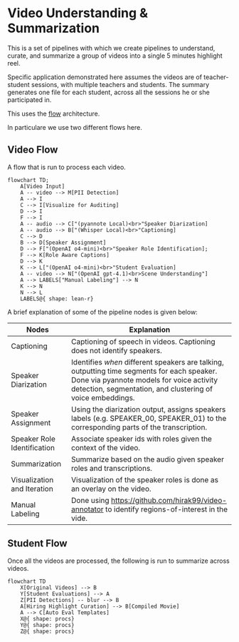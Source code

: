 # Video Understanding & Summarization

This is a set of pipelines with which we create pipelines to understand, curate, and summarize a group of videos into a single 5 minutes highlight reel.

Specific application demonstrated here assumes the videos are of teacher-student sessions, with multiple teachers and students. The summary generates one file for each student, across all the sessions he or she participated in.

This uses the [flow](../flow/README.md) architecture.

In particulare we use two different flows here.

## Video Flow
A flow that is run to process each video.
```mermaid
flowchart TD;
    A[Video Input]
    A -- video --> M[PII Detection]
    A --> I
    C --> I[Visualize for Auditing]
    D --> I
    F --> I
    A -- audio --> C["(pyannote Local)<br>"Speaker Diarization]
    A -- audio --> B["(Whisper Local)<br>"Captioning]
    C --> D
    B --> D[Speaker Assignment]
    D --> F["(OpenAI o4-mini)<br>"Speaker Role Identification];
    F --> K[Role Aware Captions]
    D --> K
    K --> L["(OpenAI o4-mini)<br>"Student Evaluation]
    A -- video --> N["(OpenAI gpt-4.1)<br>Scene Understanding"]
    A --> LABELS["Manual Labeling"] --> N
    K --> N
    N --> L
    LABELS@{ shape: lean-r}
```

A brief explanation of some of the pipeline nodes is given below:


| Nodes                       | Explanation                                                                                                                                                                                           |
| --------------------------- | ----------------------------------------------------------------------------------------------------------------------------------------------------------------------------------------------------- |
| Captioning                  | Captioning of speech in videos. Captioning does not identify speakers.                                                                                                                                |
| Speaker Diarization         | Identifies *when* different speakers are talking, outputting time segments for each speaker. Done via pyannote models for voice activity detection, segmentation, and clustering of voice embeddings. |
| Speaker Assignment          | Using the diarization output, assigns speakers labels (e.g. SPEAKER_00, SPEAKER_01)  to the corresponding parts of the transcription.                                                                 |
| Speaker Role Identification | Associate speaker ids with roles given the context of the video.                                                                                                                                      |
| Summarization               | Summarize based on the audio given speaker roles and transcriptions.                                                                                                                                  |
| Visualization and Iteration | Visualization of the speaker roles is done as an overlay on the video.                                                                                                                                |
| Manual Labeling             | Done using https://github.com/hirak99/video-annotator to identify regions-of-interest in the vide.                                                                                                    |

## Student Flow
Once all the videos are processed, the following is run to summarize across videos.

```mermaid
flowchart TD
    X[Original Videos] --> B
    Y[Student Evaluations] --> A
    Z[PII Detections] -- blur --> B
    A[Hiring Highlight Curation] --> B[Compiled Movie]
    A --> C[Auto Eval Templates]
    X@{ shape: procs}
    Y@{ shape: procs}
    Z@{ shape: procs}
```

